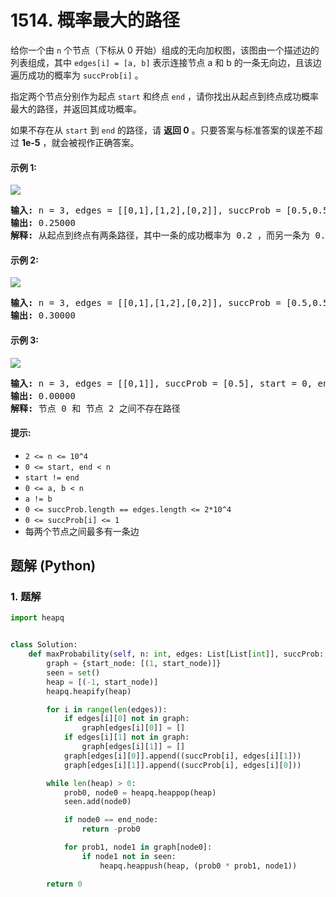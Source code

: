 # 1514. 概率最大的路径
给你一个由 `n` 个节点（下标从 0 开始）组成的无向加权图，该图由一个描述边的列表组成，其中 `edges[i] = [a, b]` 表示连接节点 a 和 b 的一条无向边，且该边遍历成功的概率为 `succProb[i]` 。

指定两个节点分别作为起点 `start` 和终点 `end` ，请你找出从起点到终点成功概率最大的路径，并返回其成功概率。

如果不存在从 `start` 到 `end` 的路径，请 **返回 0** 。只要答案与标准答案的误差不超过 **1e-5** ，就会被视作正确答案。

#### 示例 1:
![](https://assets.leetcode.com/uploads/2019/09/20/1558_ex1.png)
<pre>
<strong>输入:</strong> n = 3, edges = [[0,1],[1,2],[0,2]], succProb = [0.5,0.5,0.2], start = 0, end = 2
<strong>输出:</strong> 0.25000
<strong>解释:</strong> 从起点到终点有两条路径，其中一条的成功概率为 0.2 ，而另一条为 0.5 * 0.5 = 0.25
</pre>

#### 示例 2:
![](https://assets.leetcode.com/uploads/2019/09/20/1558_ex2.png)
<pre>
<strong>输入:</strong> n = 3, edges = [[0,1],[1,2],[0,2]], succProb = [0.5,0.5,0.3], start = 0, end = 2
<strong>输出:</strong> 0.30000
</pre>

#### 示例 3:
![](https://assets.leetcode.com/uploads/2019/09/20/1558_ex3.png)
<pre>
<strong>输入:</strong> n = 3, edges = [[0,1]], succProb = [0.5], start = 0, end = 2
<strong>输出:</strong> 0.00000
<strong>解释:</strong> 节点 0 和 节点 2 之间不存在路径
</pre>

#### 提示:
* `2 <= n <= 10^4`
* `0 <= start, end < n`
* `start != end`
* `0 <= a, b < n`
* `a != b`
* `0 <= succProb.length == edges.length <= 2*10^4`
* `0 <= succProb[i] <= 1`
* 每两个节点之间最多有一条边

## 题解 (Python)

### 1. 题解
```Python
import heapq


class Solution:
    def maxProbability(self, n: int, edges: List[List[int]], succProb: List[float], start_node: int, end_node: int) -> float:
        graph = {start_node: [(1, start_node)]}
        seen = set()
        heap = [(-1, start_node)]
        heapq.heapify(heap)

        for i in range(len(edges)):
            if edges[i][0] not in graph:
                graph[edges[i][0]] = []
            if edges[i][1] not in graph:
                graph[edges[i][1]] = []
            graph[edges[i][0]].append((succProb[i], edges[i][1]))
            graph[edges[i][1]].append((succProb[i], edges[i][0]))

        while len(heap) > 0:
            prob0, node0 = heapq.heappop(heap)
            seen.add(node0)

            if node0 == end_node:
                return -prob0

            for prob1, node1 in graph[node0]:
                if node1 not in seen:
                    heapq.heappush(heap, (prob0 * prob1, node1))

        return 0
```
